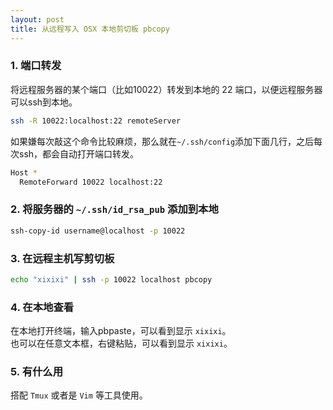 ```yaml
---
layout: post
title: 从远程写入 OSX 本地剪切板 pbcopy 
---
```


### **1.** 端口转发
将远程服务器的某个端口（比如10022）转发到本地的 22 端口，以便远程服务器可以ssh到本地。
```sh
ssh -R 10022:localhost:22 remoteServer
```

如果嫌每次敲这个命令比较麻烦，那么就在`~/.ssh/config`添加下面几行，之后每次ssh，都会自动打开端口转发。
```sh
Host *
  RemoteForward 10022 localhost:22
```

### __2.__ 将服务器的 `~/.ssh/id_rsa_pub` 添加到本地
```sh
ssh-copy-id username@localhost -p 10022
```

### __3.__ 在远程主机写剪切板
```sh
echo "xixixi" | ssh -p 10022 localhost pbcopy
```

### __4.__ 在本地查看
在本地打开终端，输入pbpaste，可以看到显示 `xixixi`。  
也可以在任意文本框，右键粘贴，可以看到显示 `xixixi`。


### __5.__ 有什么用
搭配 `Tmux` 或者是 `Vim` 等工具使用。